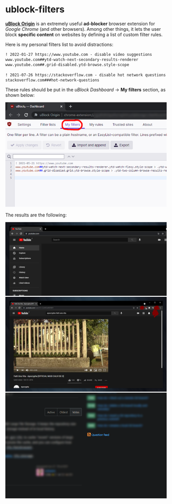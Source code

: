 # ublock-filters

[**uBlock Origin**](https://github.com/gorhill/uBlock) is an extremely useful **ad-blocker** browser extension for _Google Chrome_ (and other browsers). Among other things, it lets the user block **specific content** on websites by defining a list of custom filter rules.

Here is my personal filters list to avoid distractions:

```
! 2022-01-27 https://www.youtube.com - disable video suggestions
www.youtube.com##ytd-watch-next-secondary-results-renderer
www.youtube.com##.grid-disabled.ytd-browse.style-scope

! 2021-07-26 https://stackoverflow.com - disable hot network questions
stackoverflow.com###hot-network-questions
```

These rules should be put in the _uBlock Dashboard_ &rarr; **My filters** section, as shown below:

![screen-01](img/screen-01.png)

The results are the following:

![results-01](img/results-01.png)
![results-02](img/results-02.png)
![results-03](img/results-03.png)
